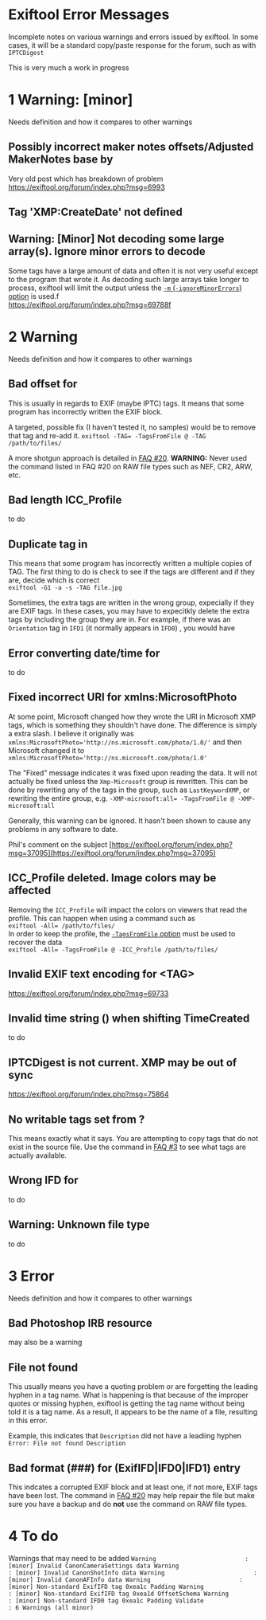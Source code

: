 Exiftool Error Messages 
=== 
Incomplete notes on various warnings and errors issued by exiftool. In some cases, it will be a standard copy/paste response for the forum, such as with `IPTCDigest`

This is very much a work in progress

# 1 Warning: \[minor\]
Needs definition and how it compares to other warnings
## Possibly incorrect maker notes offsets/Adjusted MakerNotes base by
Very old post which has breakdown of problem  
https://exiftool.org/forum/index.php?msg=6993

## Tag 'XMP:CreateDate' not defined

## Warning: \[Minor\] Not decoding some large array(s). Ignore minor errors to decode

Some tags have a large amount of data and often it is not very useful except to the program that wrote it. As decoding such large arrays take longer to process, exiftool will limit the output unless the [`-m` (`-ignoreMinorErrors`) option](https://exiftool.org/exiftool_pod.html#m--ignoreMinorErrors) is used.f  
https://exiftool.org/forum/index.php?msg=69788f

# 2 Warning
Needs definition and how it compares to other warnings
## Bad offset for <TAG>
This is usually in regards to EXIF (maybe IPTC) tags. It means that some program has incorrectly written the EXIF block.

A targeted, possible fix (I haven't tested it, no samples) would be to remove that tag and re-add it.
`exiftool -TAG= -TagsFromFile @ -TAG /path/to/files/`

A more shotgun approach is detailed in [FAQ #20](https://exiftool.org/faq.html#Q20). **WARNING:** Never used the command listed in FAQ #20 on RAW file types such as NEF, CR2, ARW, etc.

## Bad length ICC_Profile  
to do
## Duplicate <TAG> tag in <GROUP>
This means that some program has incorrectly written a multiple copies of TAG. The first thing to do is check to see if the tags are different and if they are, decide which is correct  
`exiftool -G1 -a -s -TAG file.jpg`  

Sometimes, the extra tags are written in the wrong group, expecially if they are EXIF tags. In these cases, you may have to expecitkly delete the extra tags by including the group they are in. For example, if there was an `Orientation` tag in `IFD1` (it normally appears in `IFD0`) , you would have 


## Error converting date/time for
to do
## Fixed incorrect URI for xmlns:MicrosoftPhoto
At some point, Microsoft changed how they wrote the URI in Microsoft XMP tags, which is something they shouldn't have done. The difference is simply a extra slash.  I believe it originally was
`xmlns:MicrosoftPhoto='http://ns.microsoft.com/photo/1.0/'`
and then Microsoft changed it to
`xmlns:MicrosoftPhoto='http://ns.microsoft.com/photo/1.0'`

The "Fixed" message indicates it was fixed upon reading the data. It will not actually be fixed unless the `Xmp-Microsoft` group is rewritten. This can be done by rewriting any of the tags in the group, such as `LastKeywordXMP`, or rewriting the entire group, e.g. 
`-XMP-microsoft:all= -TagsFromFile @ -XMP-microsoft:all`

Generally, this warning can be ignored. It hasn't been shown to cause any problems in any software to date.

Phil's comment on the subject
[https://exiftool.org/forum/index.php?msg=37095](https://exiftool.org/forum/index.php?msg=37095)

## ICC_Profile deleted. Image colors may be affected

Removing the `ICC_Profile` will impact the colors on viewers that read the profile. This can happen when using a command such as  
`exiftool -All= /path/to/files/`  
In order to keep the profile, the [`-TagsFromFile` option](https://exiftool.org/exiftool_pod.html#tagsFromFile-SRCFILE-or-FMT) must be used to recover the data  
`exiftool -All= -TagsFromFile @ -ICC_Profile /path/to/files/`

## Invalid EXIF text encoding for &lt;TAG&gt;
https://exiftool.org/forum/index.php?msg=69733

## Invalid time string () when shifting TimeCreated
to do

## IPTCDigest is not current. XMP may be out of sync
https://exiftool.org/forum/index.php?msg=75864

## No writable tags set from ?
This means exactly what it says. You are attempting to copy tags that do not exist in the source file. Use the command in [FAQ #3](https://exiftool.org/faq.html#Q3) to see what tags are actually available.

## Wrong IFD for
to do

## Warning: Unknown file type
to do

# 3 Error
Needs definition and how it compares to other warnings
## Bad Photoshop IRB resource

may also be a warning

## File not found <NameOfTag>

This usually means you have a quoting problem or are forgetting the leading hyphen in a tag name. What is happening is that because of the improper quotes or missing hyphen, exiftool is getting the tag name without being told it is a tag name. As a result, it appears to be the name of a file, resulting in this error.

Example, this indicates that `Description` did not have a leadiing hyphen    
`Error: File not found Description`

## Bad format (###) for (ExifIFD|IFD0|IFD1) entry ###
This indcates a corrupted EXIF block and at least one, if not more, EXIF tags have been lost. The command in [FAQ #20](https://exiftool.org/faq.html#Q20) may help repair the file but make sure you have a backup and do **not** use the command on RAW file types.

# 4 To do
Warnings that may need to be added
`Warning                         : [minor] Invalid CanonCameraSettings data
Warning                         : [minor] Invalid CanonShotInfo data
Warning                         : [minor] Invalid CanonAFInfo data
Warning                         : [minor] Non-standard ExifIFD tag 0xea1c Padding
Warning                         : [minor] Non-standard ExifIFD tag 0xea1d OffsetSchema
Warning                         : [minor] Non-standard IFD0 tag 0xea1c Padding
Validate                        : 6 Warnings (all minor)`